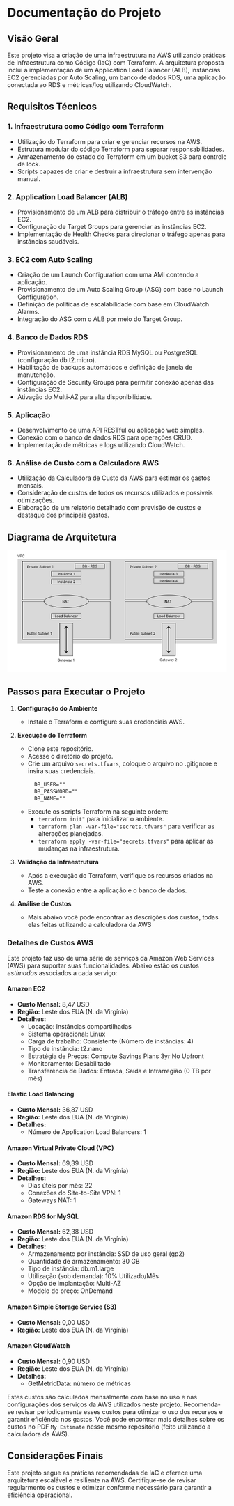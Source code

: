 # Documentação do Projeto

## Visão Geral

Este projeto visa a criação de uma infraestrutura na AWS utilizando práticas de Infraestrutura como Código (IaC) com Terraform. A arquitetura proposta inclui a implementação de um Application Load Balancer (ALB), instâncias EC2 gerenciadas por Auto Scaling, um banco de dados RDS, uma aplicação conectada ao RDS e métricas/log utilizando CloudWatch.

## Requisitos Técnicos

### 1. Infraestrutura como Código com Terraform
- Utilização do Terraform para criar e gerenciar recursos na AWS.
- Estrutura modular do código Terraform para separar responsabilidades.
- Armazenamento do estado do Terraform em um bucket S3 para controle de lock.
- Scripts capazes de criar e destruir a infraestrutura sem intervenção manual.

### 2. Application Load Balancer (ALB)
- Provisionamento de um ALB para distribuir o tráfego entre as instâncias EC2.
- Configuração de Target Groups para gerenciar as instâncias EC2.
- Implementação de Health Checks para direcionar o tráfego apenas para instâncias saudáveis.

### 3. EC2 com Auto Scaling
- Criação de um Launch Configuration com uma AMI contendo a aplicação.
- Provisionamento de um Auto Scaling Group (ASG) com base no Launch Configuration.
- Definição de políticas de escalabilidade com base em CloudWatch Alarms.
- Integração do ASG com o ALB por meio do Target Group.

### 4. Banco de Dados RDS
- Provisionamento de uma instância RDS MySQL ou PostgreSQL (configuração db.t2.micro).
- Habilitação de backups automáticos e definição de janela de manutenção.
- Configuração de Security Groups para permitir conexão apenas das instâncias EC2.
- Ativação do Multi-AZ para alta disponibilidade.

### 5. Aplicação
- Desenvolvimento de uma API RESTful ou aplicação web simples.
- Conexão com o banco de dados RDS para operações CRUD.
- Implementação de métricas e logs utilizando CloudWatch.

### 6. Análise de Custo com a Calculadora AWS
- Utilização da Calculadora de Custo da AWS para estimar os gastos mensais.
- Consideração de custos de todos os recursos utilizados e possíveis otimizações.
- Elaboração de um relatório detalhado com previsão de custos e destaque dos principais gastos.

## Diagrama de Arquitetura

![Diagrama de Arquitetura](./architecture.png)

## Passos para Executar o Projeto

1. **Configuração do Ambiente**
   - Instale o Terraform e configure suas credenciais AWS.
  
2. **Execução do Terraform**
   - Clone este repositório.
   - Acesse o diretório do projeto.
   - Crie um arquivo `secrets.tfvars`, coloque o arquivo no .gitignore e insira suas credenciais.
      ```
        DB_USER=""
        DB_PASSWORD=""
        DB_NAME=""
      ```
   - Execute os scripts Terraform na seguinte ordem:
     - `terraform init"` para inicializar o ambiente.
     - `terraform plan -var-file="secrets.tfvars"` para verificar as alterações planejadas.
     - `terraform apply -var-file="secrets.tfvars"` para aplicar as mudanças na infraestrutura.
  
3. **Validação da Infraestrutura**
   - Após a execução do Terraform, verifique os recursos criados na AWS.
   - Teste a conexão entre a aplicação e o banco de dados.
  
4. **Análise de Custos**
   - Mais abaixo você pode encontrar as descrições dos custos, todas elas feitas utilizando a calculadora da AWS


### Detalhes de Custos AWS

Este projeto faz uso de uma série de serviços da Amazon Web Services (AWS) para suportar suas funcionalidades. Abaixo estão os custos *estimados* associados a cada serviço:

#### Amazon EC2
- **Custo Mensal:** 8,47 USD
- **Região:** Leste dos EUA (N. da Virgínia)
- **Detalhes:**
  - Locação: Instâncias compartilhadas
  - Sistema operacional: Linux
  - Carga de trabalho: Consistente (Número de instâncias: 4)
  - Tipo de instância: t2.nano
  - Estratégia de Preços: Compute Savings Plans 3yr No Upfront
  - Monitoramento: Desabilitado
  - Transferência de Dados: Entrada, Saída e Intrarregião (0 TB por mês)

#### Elastic Load Balancing
- **Custo Mensal:** 36,87 USD
- **Região:** Leste dos EUA (N. da Virgínia)
- **Detalhes:**
  - Número de Application Load Balancers: 1

#### Amazon Virtual Private Cloud (VPC)
- **Custo Mensal:** 69,39 USD
- **Região:** Leste dos EUA (N. da Virgínia)
- **Detalhes:**
  - Dias úteis por mês: 22
  - Conexões do Site-to-Site VPN: 1
  - Gateways NAT: 1

#### Amazon RDS for MySQL
- **Custo Mensal:** 62,38 USD
- **Região:** Leste dos EUA (N. da Virgínia)
- **Detalhes:**
  - Armazenamento por instância: SSD de uso geral (gp2)
  - Quantidade de armazenamento: 30 GB
  - Tipo de instância: db.m1.large
  - Utilização (sob demanda): 10% Utilizado/Mês
  - Opção de implantação: Multi-AZ
  - Modelo de preço: OnDemand

#### Amazon Simple Storage Service (S3)
- **Custo Mensal:** 0,00 USD
- **Região:** Leste dos EUA (N. da Virgínia)

#### Amazon CloudWatch
- **Custo Mensal:** 0,90 USD
- **Região:** Leste dos EUA (N. da Virgínia)
- **Detalhes:**
  - GetMetricData: número de métricas

Estes custos são calculados mensalmente com base no uso e nas configurações dos serviços da AWS utilizados neste projeto. Recomenda-se revisar periodicamente esses custos para otimizar o uso dos recursos e garantir eficiência nos gastos. Você pode encontrar mais detalhes sobre os custos no PDF `My Estimate` nesse mesmo repositório (feito utilizando a calculadora da AWS).

## Considerações Finais

Este projeto segue as práticas recomendadas de IaC e oferece uma arquitetura escalável e resiliente na AWS. Certifique-se de revisar regularmente os custos e otimizar conforme necessário para garantir a eficiência operacional.
